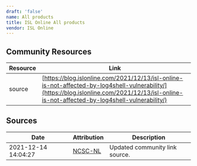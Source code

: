 ```yaml
---
draft: 'false'
name: All products
title: ISL Online All products
vendor: ISL Online
---
```



## Community Resources
| Resource | Link |
| --- | --- |
| source | [https://blog.islonline.com/2021/12/13/isl-online-is-not-affected-by-log4shell-vulnerability/](https://blog.islonline.com/2021/12/13/isl-online-is-not-affected-by-log4shell-vulnerability/) |


## Sources
| Date | Attribution | Description |
| --- | --- | --- |
| 2021-12-14 14:04:27 | [NCSC-NL](https://github.com/NCSC-NL/log4shell/blob/main/software/README.md) | Updated community link source.  |
